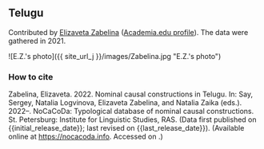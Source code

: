 ## Telugu

Contributed by [Elizaveta Zabelina](https://iling.spb.ru/persons/zabelina-elizaveta-aleksandrovna) ([Academia.edu profile](https://iling-spb.academia.edu/ElizavetaZabelina)). The data were gathered in 2021.

![E.Z.'s photo]({{ site_url_j }}/images/Zabelina.jpg "E.Z.'s photo")

### How to cite

Zabelina, Elizaveta. 2022. Nominal causal constructions in Telugu. In: Say, Sergey, Natalia Logvinova,
Elizaveta Zabelina, and Natalia Zaika (eds.). 2022–. NoCaCoDa: Typological database of nominal causal constructions.
St. Petersburg: Institute for Linguistic Studies, RAS. (Data first published on {{initial_release_date}};
last revised on {{last_release_date}}). (Available online at https://nocacoda.info. Accessed on <span class="today-span"></span>.)
